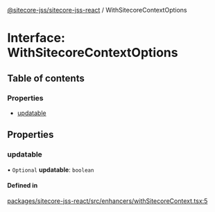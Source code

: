 [@sitecore-jss/sitecore-jss-react](../README.md) / WithSitecoreContextOptions

# Interface: WithSitecoreContextOptions

## Table of contents

### Properties

- [updatable](WithSitecoreContextOptions.md#updatable)

## Properties

### updatable

• `Optional` **updatable**: `boolean`

#### Defined in

[packages/sitecore-jss-react/src/enhancers/withSitecoreContext.tsx:5](https://github.com/Sitecore/jss/blob/9071f53e6/packages/sitecore-jss-react/src/enhancers/withSitecoreContext.tsx#L5)
